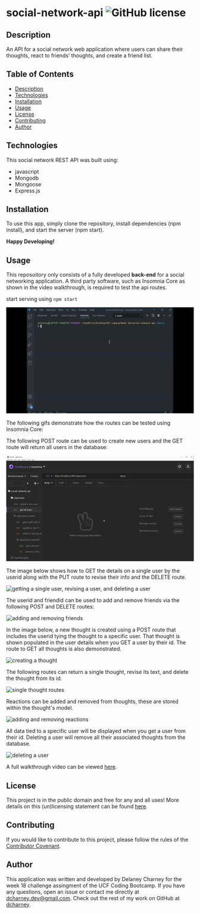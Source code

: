 # social-network-api ![GitHub license](https://img.shields.io/badge/License-Unlicense-blue.svg)
 
## Description

An API for a social network web application where users can share their thoughts, react to friends’ thoughts, and create a friend list.

## Table of Contents
- [Description](#description)
- [Technologies](#technologies)
- [Installation](#installation)
- [Usage](#usage)
- [License](#license)
- [Contributing](#contributing)
- [Author](#author)

## Technologies

This social network REST API was built using:

- javascript
- Mongodb
- Mongoose
- Express.js

## Installation

To use this app, simply clone the repository, install dependencies (npm install), and start the server (npm start).

**Happy Developing!**

## Usage

This reposoitory only consists of a fully developed **back-end** for a social networking application. A third party software, such as Insomnia Core as shown in the video walkthrough, is required to test the api routes. 

start serving using `npm start`

![starting server](media/start-server.gif)

The following gifs demonstrate how the routes can be tested using Insomnia Core:

The following POST route can be used to create new users and the GET route will return all users in the database:

![creating and getting all users](media/create-getall.gif)

The image below shows how to GET the details on a single user by the userid along with the PUT route to revise their info and the DELETE route.

![getting a single user, revising a user, and deleting a user](media/singleuser-update-delete.gif)

The userid and friendid can be used to add and remove friends via the following POST and DELETE routes:

![adding and removing friends](media/add-remove-friends.gif)

In the image below, a new thought is created using a POST route that includes the userid tying the thought to a specific user. That thought is shown populated in the user details when you GET a user by their id. The route to GET all thoughts is also demonstrated.

![creating a thought](media/create-thought.gif)

The following routes can return a single thought, revise its text, and delete the thought from its id.

![single thought routes](media/single-thought-routes.gif)

Reactions can be added and removed from thoughts, these are stored within the thought's model.

![adding and removing reactions](media/reactions.gif)

All data tied to a specific user will be displayed when you get a user from their id. Deleting a user will remove all their associated thoughts from the database.

![deleting a user](media/delete-user.gif)


A full walkthrough video can be viewed [here](https://drive.google.com/file/d/1Zw7dTrUV09jI7NnII_37cGO8XcGC8qQ7/preview).

## License

This project is in the public domain and free for any and all uses! More details on this (un)licensing statement can be found [here](https://unlicense.org/).

## Contributing

If you would like to contribute to this project, please follow the rules of the [Contributor Covenant](https://www.contributor-covenant.org/).

## Author

This application was written and developed by Delaney Charney for the week 18 challenge assingment of the UCF Coding Bootcamp. If you have any questions, open an issue or contact me directly at dcharney.dev@gmail.com. Check out the rest of my work on GitHub at [dcharney](https://github.com/dcharney).